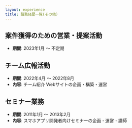 ```yaml
---
layout: experience
title: 職務経歴一覧(その他)
---
```



## 案件獲得のための営業・提案活動
- **期間**: 2023年1月 〜 不定期

## チーム広報活動
- **期間**: 2022年4月 〜 2022年8月
- **内容**: チーム紹介 Webサイトの企画・構築・運営

## セミナー業務
- **期間**: 2011年1月 〜 2013年2月
- **内容**: スマホアプリ開発者向けセミナーの企画・運営・講師